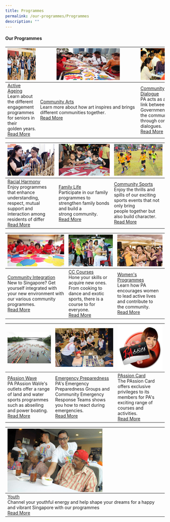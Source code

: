 ```yaml
---
title: Programmes
permalink: /our-programmes/Programmes
description: ""
---
```

#### Our Programmes



| <img style="height:100px;width:200px" src="/images/Programmes/main-activeageing_edited.jpg"> | <img style="height:100px;width:200px" src="/images/Programmes/main-communityarts_edited.jpg">| <img style="height:100px;width:200px" src="/images/Programmes/main-communitydialogue_edited.jpg"> |
| -------- | -------- | -------- |
| [Active Ageing](/our-programmes/Active-Ageing)<br>Learn about the different engagement programmes for seniors in their golden years.  <br> [Read More](/our-programmes/Active-Ageing)  | [Community Arts](/our-programmes/Community-Arts)<br>Learn more about how art inspires and brings <br>different communities together.<br>[Read More](/our-programmes/Community-Arts)| [Community Dialogue](/our-programmes/Community-Dialogue)<br>PA acts as a vital link between the Government and the community through community dialogues.<br>[Read More](/our-programmes/Community-Dialogue) |



| <img style="height:100px;width:200px" src="/images/Programmes/main-racialharmony.jpg">|<img style="height:100px;width:200px" src="/images/Programmes/main-familylife.jpg">| <img style="height:100px;width:200px" src="/images/Programmes/main-communitysports.jpg">|
| -------- | -------- | -------- |
| [Racial Harmony](/our-programmes/Racial-Harmony) <br>Enjoy programmes that enhance understanding, respect, mutual support and interaction among residents of differ<br>  [Read More](/our-programmes/Racial-Harmony)  | [Family Life](/our-programmes/Family-life)   <br>Participate in our family programmes to strengthen family bonds and build a strong community.<br>[Read More](/our-programmes/Family-Life)  | [Community Sports](/our-programmes/Community-Sports)  <br>Enjoy the thrills and spills of our exciting sports events that not only bring people together but also build character. <br>[Read More](/our-programmes/Community-Sports)  |



| <img style="height:100px;width:200px" src="/images/Programmes/main-communityintegration.jpg"> | <img style="height:100px;width:200px" src="/images/Programmes/main-cccourses_edited.jpg"> | <img style="height:100px;width:200px" src="/images/Programmes/main-womensprogrammes_edited.jpg"> |
| -------- | -------- | -------- |
| [Community Integration](/our-programmes/Community-Integration)  <br>New to Singapore? Get yourself integrated with your new environment with our various community programmes.<br>[Read More](/our-programmes/Community-Integration)  | [CC Courses](/our-programmes/CC-Courses/CC-Courses) <br>Hone your skills or acquire new ones. From cooking to dance and exotic sports, there is a course to for everyone.<br>[Read More](/our-programmes/CC-Courses/CC-Courses)    | [Women's Programmes](/our-programmes/Womens-Programmes) <br>Learn how PA encourages women to lead active lives and contribute to the community.<br>[Read More](/our-programmes/Womens-Programmes)    |



| <img style="height:100px;width:200px" src="/images/Programmes/main-waterventure.jpg"> | ![](/images/Programmes/main-emergencypreparedness_edited.jpg)| ![](/images/Programmes/main-passioncard.jpg)|
| -------- | -------- | -------- |
| [PAssion Wave](/our-programmes/PAssion-Wave/PAssion-WaVe) <br>PA PAssion WaVe's outlets offer a range of land and water sports programmes such as abseiling and power boating. <br>[Read More](/our-programmes/PAssion-Wave/PAssion-WaVe) | [Emergency Preparedness](/our-programmes/Emergency-Preparedness)<br>PA's Emergency Preparedness Groups and Community Emergency Response Teams shows you how to react during emergencies.<br>[Read More](/our-programmes/Emergency-Preparedness)     | [PAssion Card](/our-programmes/PAssion-Card) <br>The PAssion Card offers exclusive privileges to its members for PA's exciting range of courses and activities.<br>[Read More](/our-programmes/PAssion-Card)    |



| <img style="height:200px;width:300px" align="left" src="/images/Programmes/main-youth_edited.jpg"> |  
| -------- |
| [Youth](/our-programmes/Youth) <br>Channel your youthful energy and help shape your dreams for a happy and vibrant Singapore with our programmes<br>[Read More](/our-programmes/Youth)   |